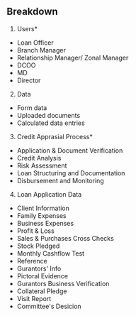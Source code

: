 ## Breakdown

1. Users\*

- Loan Officer
- Branch Manager
- Relationship Manager/ Zonal Manager
- DCOO
- MD
- Director

2. Data

- Form data
- Uploaded documents
- Calculated data entries

3. Credit Apprasial Process\*

- Application & Document Verification
- Credit Analysis
- Risk Assessment
- Loan Structuring and Documentation
- Disbursement and Monitoring

4. Loan Application Data

- Client Information
- Family Expenses
- Business Expenses
- Profit & Loss
- Sales & Purchases Cross Checks
- Stock Pledged
- Monthly Cashflow Test
- Reference
- Gurantors' Info
- Pictoral Evidence
- Gurantors Business Verification
- Collateral Pledge
- Visit Report
- Committee's Desicion
